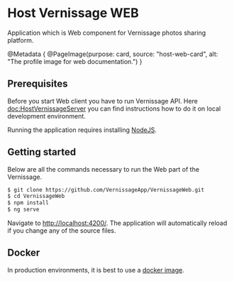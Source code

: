 # Host Vernissage WEB

Application which is Web component for Vernissage photos sharing platform.

@Metadata {
    @PageImage(purpose: card, source: "host-web-card", alt: "The profile image for web documentation.")
}

## Prerequisites

Before you start Web client you have to run Vernissage API.
Here <doc:HostVernissageServer> you can find instructions how to do it on local development environment. 

Running the application requires installing [NodeJS](https://nodejs.org/en/download).

## Getting started

Below are all the commands necessary to run the Web part of the Vernissage.

```bash
$ git clone https://github.com/VernissageApp/VernissageWeb.git
$ cd VernissageWeb
$ npm install
$ ng serve
```

Navigate to [http://localhost:4200/](http://localhost:4200/). The application will automatically
reload if you change any of the source files.

## Docker

In production environments, it is best to use a [docker image](https://hub.docker.com/repository/docker/mczachurski/vernissage-web).
